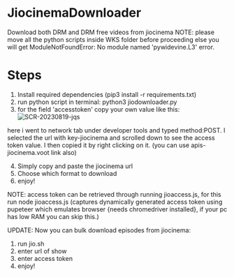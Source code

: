# JiocinemaDownloader
Download both DRM and DRM free videos from jiocinema
NOTE: please move all the python scripts inside WKS folder before proceeding else you will get ModuleNotFoundError: No module named 'pywidevine.L3' error.
# Steps
1. Install required dependencies (pip3 install -r requirements.txt)
2. run python script in terminal: python3 jiodownloader.py
3. for the field 'accesstoken' copy your own value like this:
![SCR-20230819-jqs](https://github.com/swappyison/JiocinemaDownloader/assets/88504971/310d8f8c-2d28-4c13-946c-6c594fc67914)

here i went to network tab under developer tools and typed method:POST. I selected the url with key-jiocinema and scrolled down to see the access token value. I then copied it by right clicking on it. (you can use apis-jiocinema.voot link also)

4. Simply copy and paste the jiocinema url
5. Choose which format to download
6. enjoy!

NOTE: access token can be retrieved through running jioaccess.js, for this run node jioaccess.js (captures dynamically generated access token using pupeteer which emulates browser {needs chromedriver installed}, if your pc has low RAM you can skip this.)

UPDATE: Now you can bulk download episodes from jiocinema:
1. run jio.sh
2. enter url of show
3. enter access token
4. enjoy!
